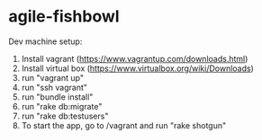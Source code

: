 agile-fishbowl
==============
Dev machine setup:
1) Install vagrant (https://www.vagrantup.com/downloads.html)
2) Install virtual box (https://www.virtualbox.org/wiki/Downloads)
3) run "vagrant up"
4) run "ssh vagrant"
5) run "bundle install"
6) run "rake db:migrate"
7) run "rake db:testusers"
8) To start the app, go to /vagrant and run "rake shotgun"
